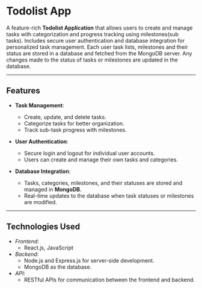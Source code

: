 # Todolist App

A feature-rich **Todolist Application** that allows users to create and manage tasks with categorization and progress tracking using milestones(sub tasks). 
Includes secure user authentication and database integration for personalized task management.
Each user task lists, milestones and their status are stored in a database and fetched from the MongoDB server. Any changes made to the status of tasks or milestones are updated in the database.

---

## Features

- **Task Management**:
  - Create, update, and delete tasks.
  - Categorize tasks for better organization.
  - Track sub-task progress with milestones.

- **User Authentication**:
  - Secure login and logout for individual user accounts.
  - Users can create and manage their own tasks and categories.

- **Database Integration**:
  - Tasks, categories, milestones, and their statuses are stored and managed in **MongoDB**.
  - Real-time updates to the database when task statuses or milestones are modified.

---

## Technologies Used

- *Frontend*: 
  - React.js, JavaScript 
- *Backend*: 
  - Node.js and Express.js for server-side development.
  - MongoDB as the database.
- *API*:
  - RESTful APIs for communication between the frontend and backend.
